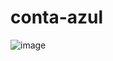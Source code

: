 # conta-azul

![image](https://user-images.githubusercontent.com/3945941/230794666-231f445c-bb35-4e01-ae5d-40ddb36f6ec6.png)
